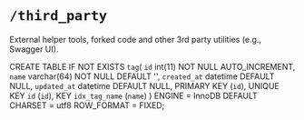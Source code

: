 # `/third_party`

External helper tools, forked code and other 3rd party utilities (e.g., Swagger UI).


CREATE TABLE IF NOT EXISTS `tag`(
  `id`         int(11)     NOT NULL AUTO_INCREMENT,
  `name`       varchar(64) NOT NULL DEFAULT '',
  `created_at` datetime             DEFAULT NULL,
  `updated_at` datetime             DEFAULT NULL,
  PRIMARY KEY (`id`),
  UNIQUE KEY `id` (`id`),
  KEY `idx_tag_name` (`name`)
) ENGINE = InnoDB
  DEFAULT CHARSET = utf8
  ROW_FORMAT = FIXED;
